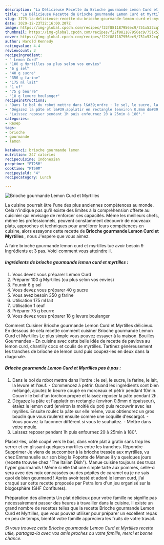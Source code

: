 ```yaml
---
description: "La Délicieuse Recette du Brioche gourmande Lemon Curd et Myrtilles"
title: "La Délicieuse Recette du Brioche gourmande Lemon Curd et Myrtilles"
slug: 3775-la-delicieuse-recette-du-brioche-gourmande-lemon-curd-et-myrtilles
date: 2020-12-23T22:16:00.207Z
image: https://img-global.cpcdn.com/recipes/f22f881187956ec9/751x532cq70/brioche-gourmande-lemon-curd-et-myrtilles-photo-principale-de-la-recette.jpg
thumbnail: https://img-global.cpcdn.com/recipes/f22f881187956ec9/751x532cq70/brioche-gourmande-lemon-curd-et-myrtilles-photo-principale-de-la-recette.jpg
cover: https://img-global.cpcdn.com/recipes/f22f881187956ec9/751x532cq70/brioche-gourmande-lemon-curd-et-myrtilles-photo-principale-de-la-recette.jpg
author: Harold Kennedy
ratingvalue: 4.4
reviewcount: 3
recipeingredient:
- " Lemon Curd"
- "100 g Myrtilles ou plus selon vos envies"
- "6 g sel"
- "40 g sucre"
- "350 g farine"
- "175 ml lait"
- "1 uf"
- "75 g beurre"
- "18 g levure boulanger"
recipeinstructions:
- "Dans le bol du robot mettre dans l&#39;ordre : le sel, le sucre, la farine, le lait, la levure et l&#39;œuf. Commencez à pétrir. Quand les ingrédients sont bien mélangé, ajoutez le beurre coupé en morceaux et pétrir pendant 10min. Couvrir le bol d&#39;un torchon propre et laissez reposer la pâte pendant 2h."
- "Dégazez la pâte et l&#39;applatir en rectangle (environ 0.8mm d&#39;épaisseur), étalez le lemon curd (environ la moitié du pot) puis recouvrir avec les myrilles. Ensuite roulez la pâte sur elle même, vous obtiendrez un gros boudin que vous roulerez ensuite comme une coquille d&#39;escargot. Vous pouvez la faconner différent si vous le souhaitez. Mettre dans votre moule."
- "Laissez reposer pendant 1h puis enfournez 20 à 25min à 180°."
categories:
- Resep
tags:
- brioche
- gourmande
- lemon

katakunci: brioche gourmande lemon 
nutrition: 247 calories
recipecuisine: Indonesian
preptime: "PT25M"
cooktime: "PT59M"
recipeyield: "4"
recipecategory: Lunch

---
```



![Brioche gourmande Lemon Curd et Myrtilles](https://img-global.cpcdn.com/recipes/f22f881187956ec9/751x532cq70/brioche-gourmande-lemon-curd-et-myrtilles-photo-principale-de-la-recette.jpg)

La cuisine pourrait être l'une des plus anciennes compétences au monde. Cela n'indique pas qu'il existe des limites à la compréhension offerte au cuisinier qui envisage de renforcer ses capacités. Même les meilleurs chefs, même les professionnels, peuvent constamment découvrir de nouveaux plats, approches et techniques pour améliorer leurs compétences en cuisine, alors essayons cette recette de <strong> Brioche gourmande Lemon Curd et Myrtilles </strong>, nous J'espère que vous aimez.

<!--inarticleads1-->

À faire brioche gourmande lemon curd et myrtilles tue avoir besoin 9 Ingrédients et 3 pas. Voici comment vous atteindre il.

##### Ingrédients de brioche gourmande lemon curd et myrtilles :

1. Vous devez vous préparer  Lemon Curd
1. Préparer 100 g Myrtilles (ou plus selon vos envies)
1. Fournir 6 g sel
1. Vous devez vous préparer 40 g sucre
1. Vous avez besoin 350 g farine
1. Utilisation 175 ml lait
1. Utilisation 1 œuf
1. Préparer 75 g beurre
1. Vous devez vous préparer 18 g levure boulanger


Comment Cuisiner Brioche gourmande Lemon Curd et Myrtilles délicieux. En dessous de cela recette comment cuisiner Brioche gourmande Lemon Curd et Myrtilles Le plus simple vous pouvez essayer à la maison. Bouilles Gourmandes - En cuisine avec cette belle idée de recette de pavlova au lemon curd, chantilly coco et coulis de myrtilles. Tartinez généreusement les tranches de brioche de lemon curd puis coupez-les en deux dans la diagonale. 

<!--inarticleads2-->

##### Brioche gourmande Lemon Curd et Myrtilles pas à pas :

1. Dans le bol du robot mettre dans l&#39;ordre : le sel, le sucre, la farine, le lait, la levure et l&#39;œuf. - Commencez à pétrir. Quand les ingrédients sont bien mélangé, ajoutez le beurre coupé en morceaux et pétrir pendant 10min. Couvrir le bol d&#39;un torchon propre et laissez reposer la pâte pendant 2h.
1. Dégazez la pâte et l&#39;applatir en rectangle (environ 0.8mm d&#39;épaisseur), étalez le lemon curd (environ la moitié du pot) puis recouvrir avec les myrilles. Ensuite roulez la pâte sur elle même, vous obtiendrez un gros boudin que vous roulerez ensuite comme une coquille d&#39;escargot. - Vous pouvez la faconner différent si vous le souhaitez. - Mettre dans votre moule.
1. Laissez reposer pendant 1h puis enfournez 20 à 25min à 180°.


Placez-les, côté coupé vers le bas, dans votre plat à gratin sans trop les serrer et en glissant quelques myrtilles entre les tranches. Répondre Supprimer Je viens de succomber à la brioche tressée aux myrtilles, vu chez Emmanuelle sur son blog la Popotte de Manue il y a quelques jours (recette trouvée chez &#34;The Italian Dish&#34;). Manue cuisine toujours des trucs hyper gourmands ! Même si elle fait une simple tarte aux pommes, celle-ci sera avec des noix concassées ou des pépites de caramel ou je ne sais quoi de bien gourmand ! Après avoir testé et adoré le lemon curd, j&#39;ai craqué sur cette recette proposée par Petra lors d&#39;un jeu organisé sur la blogosphère (SHF Confitures). 

<!--inarticleads1-->

<p>
Préparation des aliments Un plat délicieux pour votre famille ne signifie pas nécessairement passer des heures à travailler dans la cuisine. Il existe un grand nombre de recettes telles que la recette Brioche gourmande Lemon Curd et Myrtilles, que vous pouvez utiliser pour préparer un excellent repas en peu de temps, bientôt votre famille appréciera les fruits de votre travail.
</p>

<p>
<i>Si vous trouvez cette Brioche gourmande Lemon Curd et Myrtilles recette utile, partagez-la avec vos amis proches ou votre famille, merci et bonne chance.</i>
</p>
